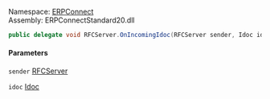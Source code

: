 Namespace: [ERPConnect](../)\
Assembly: ERPConnectStandard20.dll

```csharp
public delegate void RFCServer.OnIncomingIdoc(RFCServer sender, Idoc idoc)

```

#### Parameters

`sender` [RFCServer](../ERPConnect.RFCServer/)

`idoc` [Idoc](../../erpconnect-idocs/ERPConnect.Idocs.Idoc/)
